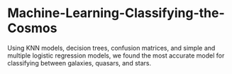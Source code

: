 # Machine-Learning-Classifying-the-Cosmos
Using KNN models, decision trees, confusion matrices, and simple and multiple logistic regression models, we found the most accurate model for classifying between galaxies, quasars, and stars.

